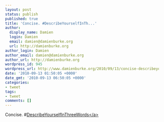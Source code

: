```yaml
---
layout: post
status: publish
published: true
title: 'Concise. #DescribeYourselfInTh...'
author:
  display_name: Damien
  login: Damien
  email: damien@damienburke.org
  url: http://damienburke.org
author_login: Damien
author_email: damien@damienburke.org
author_url: http://damienburke.org
wordpress_id: 945
wordpress_url: http://www.damienburke.org/2010/09/13/concise-describeyourselfinth/
date: '2010-09-13 01:50:05 +0000'
date_gmt: '2010-09-13 06:50:05 +0000'
categories:
- tweet
tags:
- tweet
comments: []
---
```

<p>Concise. #<a href="http:&#47;&#47;search.twitter.com&#47;search?q=%23DescribeYourselfInThreeWords" class="aktt_hashtag">DescribeYourselfInThreeWords<&#47;a></p>
